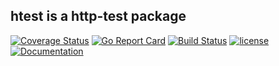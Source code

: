 ## htest is a http-test package

[![Coverage Status](https://coveralls.io/repos/github/Hexilee/htest/badge.svg)](https://coveralls.io/github/Hexilee/htest)
[![Go Report Card](https://goreportcard.com/badge/github.com/Hexilee/htest)](https://goreportcard.com/report/github.com/Hexilee/htest)
[![Build Status](https://travis-ci.org/Hexilee/htest.svg?branch=master)](https://travis-ci.org/Hexilee/htest)
[![license](https://img.shields.io/github/license/mashape/apistatus.svg)](https://github.com/Hexilee/htest/blob/master/LICENSE)
[![Documentation](https://godoc.org/github.com/Hexilee/htest?status.svg)](https://godoc.org/github.com/Hexilee/htest)